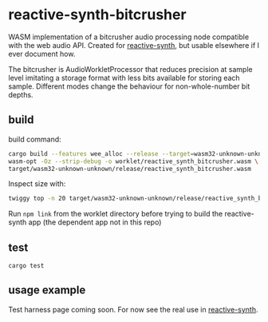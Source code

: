 # reactive-synth-bitcrusher

WASM implementation of a bitcrusher audio processing node compatible with the web audio API. Created for [reactive-synth](https://github.com/PatrickStephansen/reactive-synth), but usable elsewhere if I ever document how.

The bitcrusher is AudioWorkletProcessor that reduces precision at sample level imitating a storage format with less bits available for storing each sample. Different modes change the behaviour for non-whole-number bit depths.

## build

build command:

```bash
cargo build --features wee_alloc --release --target=wasm32-unknown-unknown && \
wasm-opt -Oz --strip-debug -o worklet/reactive_synth_bitcrusher.wasm \
target/wasm32-unknown-unknown/release/reactive_synth_bitcrusher.wasm
```
Inspect size with:

```bash
twiggy top -n 20 target/wasm32-unknown-unknown/release/reactive_synth_bitcrusher_opt.wasm
```

Run `npm link` from the worklet directory before trying to build the reactive-synth app (the dependent app not in this repo)

## test

`cargo test`

## usage example

Test harness page coming soon. For now see the real use in [reactive-synth](https://github.com/PatrickStephansen/reactive-synth).
